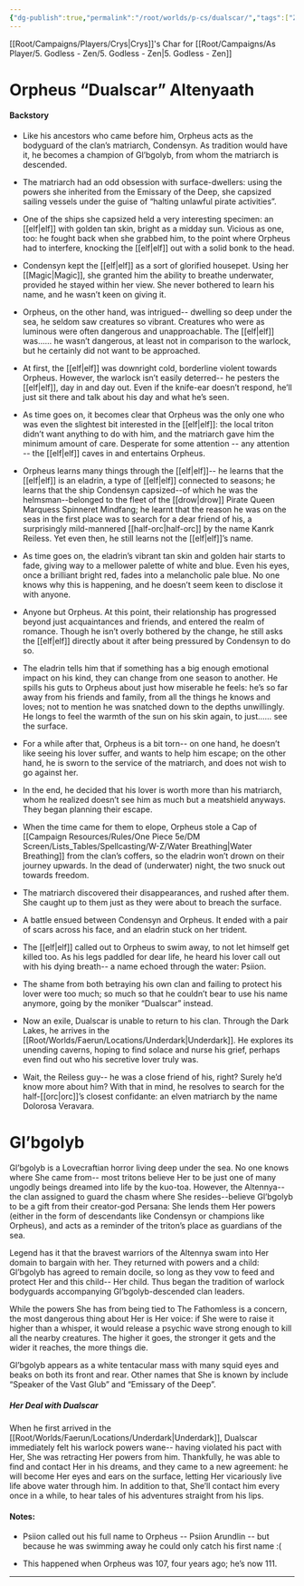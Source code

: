 ```yaml
---
{"dg-publish":true,"permalink":"/root/worlds/p-cs/dualscar/","tags":["Zen","Other"]}
---
```


[[Root/Campaigns/Players/Crys\|Crys]]'s Char for [[Root/Campaigns/As Player/5. Godless - Zen/5. Godless - Zen\|5. Godless - Zen]]
# Orpheus “Dualscar” Altenyaath

#### Backstory

- Like his ancestors who came before him, Orpheus acts as the bodyguard of the clan’s matriarch, Condensyn. As tradition would have it, he becomes a champion of Gl’bgolyb, from whom the matriarch is descended.
    
- The matriarch had an odd obsession with surface-dwellers: using the powers she inherited from the Emissary of the Deep, she capsized sailing vessels under the guise of “halting unlawful pirate activities”.
    
- One of the ships she capsized held a very interesting specimen: an [[elf\|elf]] with golden tan skin, bright as a midday sun. Vicious as one, too: he fought back when she grabbed him, to the point where Orpheus had to interfere, knocking the [[elf\|elf]] out with a solid bonk to the head.
    
- Condensyn kept the [[elf\|elf]] as a sort of glorified housepet. Using her [[Magic\|Magic]], she granted him the ability to breathe underwater, provided he stayed within her view. She never bothered to learn his name, and he wasn’t keen on giving it.
    
- Orpheus, on the other hand, was intrigued-- dwelling so deep under the sea, he seldom saw creatures so vibrant. Creatures who were as luminous were often dangerous and unapproachable. The [[elf\|elf]] was…… he wasn’t dangerous, at least not in comparison to the warlock, but he certainly did not want to be approached.
    
- At first, the [[elf\|elf]] was downright cold, borderline violent towards Orpheus. However, the warlock isn’t easily deterred-- he pesters the [[elf\|elf]], day in and day out. Even if the knife-ear doesn’t respond, he’ll just sit there and talk about his day and what he’s seen.
    
- As time goes on, it becomes clear that Orpheus was the only one who was even the slightest bit interested in the [[elf\|elf]]: the local triton didn’t want anything to do with him, and the matriarch gave him the minimum amount of care. Desperate for some attention -- any attention -- the [[elf\|elf]] caves in and entertains Orpheus.
    
- Orpheus learns many things through the [[elf\|elf]]-- he learns that the [[elf\|elf]] is an eladrin, a type of [[elf\|elf]] connected to seasons; he learns that the ship Condensyn capsized--of which he was the helmsman--belonged to the fleet of the [[drow\|drow]] Pirate Queen Marquess Spinneret Mindfang; he learnt that the reason he was on the seas in the first place was to search for a dear friend of his, a surprisingly mild-mannered [[half-orc\|half-orc]] by the name Kanrk Reiless. Yet even then, he still learns not the [[elf\|elf]]’s name. 
    
- As time goes on, the eladrin’s vibrant tan skin and golden hair starts to fade, giving way to a mellower palette of white and blue. Even his eyes, once a brilliant bright red, fades into a melancholic pale blue. No one knows why this is happening, and he doesn’t seem keen to disclose it with anyone.
    
- Anyone but Orpheus. At this point, their relationship has progressed beyond just acquaintances and friends, and entered the realm of romance. Though he isn’t overly bothered by the change, he still asks the [[elf\|elf]] directly about it after being pressured by Condensyn to do so.
    
- The eladrin tells him that if something has a big enough emotional impact on his kind, they can change from one season to another. He spills his guts to Orpheus about just how miserable he feels: he’s so far away from his friends and family, from all the things he knows and loves; not to mention he was snatched down to the depths unwillingly. He longs to feel the warmth of the sun on his skin again, to just…… see the surface.
    
- For a while after that, Orpheus is a bit torn-- on one hand, he doesn’t like seeing his lover suffer, and wants to help him escape; on the other hand, he is sworn to the service of the matriarch, and does not wish to go against her.
    
- In the end, he decided that his lover is worth more than his matriarch, whom he realized doesn’t see him as much but a meatshield anyways. They began planning their escape.
    
- When the time came for them to elope, Orpheus stole a Cap of [[Campaign Resources/Rules/One Piece 5e/DM Screen/Lists_Tables/Spellcasting/W-Z/Water Breathing\|Water Breathing]] from the clan’s coffers, so the eladrin won’t drown on their journey upwards. In the dead of (underwater) night, the two snuck out towards freedom.
    
- The matriarch discovered their disappearances, and rushed after them. She caught up to them just as they were about to breach the surface.
    
- A battle ensued between Condensyn and Orpheus. It ended with a pair of scars across his face, and an eladrin stuck on her trident.
    
- The [[elf\|elf]] called out to Orpheus to swim away, to not let himself get killed too. As his legs paddled for dear life, he heard his lover call out with his dying breath-- a name echoed through the water: Psiion.
    
- The shame from both betraying his own clan and failing to protect his lover were too much; so much so that he couldn’t bear to use his name anymore, going by the moniker “Dualscar” instead.
    
- Now an exile, Dualscar is unable to return to his clan. Through the Dark Lakes, he arrives in the [[Root/Worlds/Faerun/Locations/Underdark\|Underdark]]. He explores its unending caverns, hoping to find solace and nurse his grief, perhaps even find out who his secretive lover truly was. 
    
- Wait, the Reiless guy-- he was a close friend of his, right? Surely he’d know more about him? With that in mind, he resolves to search for the half-[[orc\|orc]]’s closest confidante: an elven matriarch by the name Dolorosa Veravara.
    

  

# Gl’bgolyb

Gl’bgolyb is a Lovecraftian horror living deep under the sea. No one knows where She came from-- most tritons believe Her to be just one of many ungodly beings dreamed into life by the kuo-toa. However, the Altennya--the clan assigned to guard the chasm where She resides--believe Gl’bgolyb to be a gift from their creator-god Persana: She lends them Her powers (either in the form of descendants like Condensyn or champions like Orpheus), and acts as a reminder of the triton’s place as guardians of the sea.

  

Legend has it that the bravest warriors of the Altennya swam into Her domain to bargain with her. They returned with powers and a child: Gl’bgolyb has agreed to remain docile, so long as they vow to feed and protect Her and this child-- Her child. Thus began the tradition of warlock bodyguards accompanying Gl’bgolyb-descended clan leaders.

  

While the powers She has from being tied to The Fathomless is a concern, the most dangerous thing about Her is Her voice: if She were to raise it higher than a whisper, it would release a psychic wave strong enough to kill all the nearby creatures. The higher it goes, the stronger it gets and the wider it reaches, the more things die.

  

Gl’bgolyb appears as a white tentacular mass with many squid eyes and beaks on both its front and rear. Other names that She is known by include “Speaker of the Vast Glub” and “Emissary of the Deep”.

##### Her Deal with Dualscar

When he first arrived in the [[Root/Worlds/Faerun/Locations/Underdark\|Underdark]], Dualscar immediately felt his warlock powers wane-- having violated his pact with Her, She was retracting Her powers from him. Thankfully, he was able to find and contact Her in his dreams, and they came to a new agreement: he will become Her eyes and ears on the surface, letting Her vicariously live life above water through him. In addition to that, She’ll contact him every once in a while, to hear tales of his adventures straight from his lips.

#### Notes:

- Psiion called out his full name to Orpheus -- Psiion Arundlin -- but because he was swimming away he could only catch his first name :(
    
- This happened when Orpheus was 107, four years ago; he’s now 111.
    

---